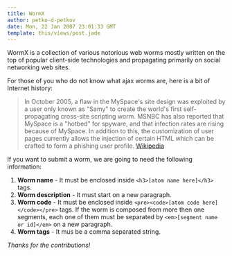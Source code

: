 ```yaml
---
title: WormX
author: petko-d-petkov
date: Mon, 22 Jan 2007 23:01:33 GMT
template: this/views/post.jade
---
```


WormX is a collection of various notorious web worms mostly written on the top of popular client-side technologies and propagating primarily on social networking web sites.

For those of you who do not know what ajax worms are, here is a bit of Internet history:

> In October 2005, a flaw in the MySpace's site design was exploited by a user only known as "Samy" to create the world's first self-propagating cross-site scripting worm. MSNBC has also reported that MySpace is a "hotbed" for spyware, and that infection rates are rising because of MySpace. In addition to this, the customization of user pages currently allows the injection of certain HTML which can be crafted to form a phishing user profile. [Wikipedia](http://en.wikipedia.org/wiki/MySpace)

If you want to submit a worm, we are going to need the following information:

1. **Worm name** - It must be enclosed inside `<h3>[atom name here]</h3>` tags.
2. **Worm description** - It must start on a new paragraph.
3. **Worm code** - It must be enclosed inside `<pre><code>[atom code here]</code></pre>` tags. If the worm is composed from more then one segments, each one of them must be separated by `<em>[segment name or id]</em>` on a new paragraph.
4. **Worm tags** - It mus be a comma separated string.

_Thanks for the contributions!_

